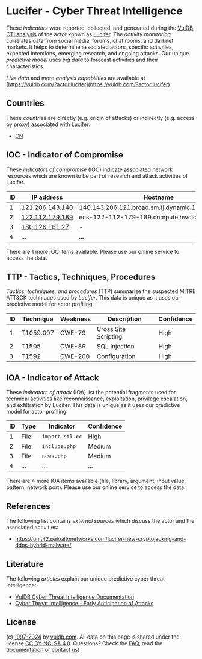 # Lucifer - Cyber Threat Intelligence

These _indicators_ were reported, collected, and generated during the [VulDB CTI analysis](https://vuldb.com/?kb.cti) of the actor known as [Lucifer](https://vuldb.com/?actor.lucifer). The _activity monitoring_ correlates data from social media, forums, chat rooms, and darknet markets. It helps to determine associated actors, specific activities, expected intentions, emerging research, and ongoing attacks. Our unique _predictive model_ uses _big data_ to forecast activities and their characteristics.

_Live data_ and more _analysis capabilities_ are available at [https://vuldb.com/?actor.lucifer](https://vuldb.com/?actor.lucifer)

## Countries

These _countries_ are directly (e.g. origin of attacks) or indirectly (e.g. access by proxy) associated with Lucifer:

* [CN](https://vuldb.com/?country.cn)

## IOC - Indicator of Compromise

These _indicators of compromise_ (IOC) indicate associated network resources which are known to be part of research and attack activities of Lucifer.

ID | IP address | Hostname | Campaign | Confidence
-- | ---------- | -------- | -------- | ----------
1 | [121.206.143.140](https://vuldb.com/?ip.121.206.143.140) | 140.143.206.121.broad.sm.fj.dynamic.163data.com.cn | - | High
2 | [122.112.179.189](https://vuldb.com/?ip.122.112.179.189) | ecs-122-112-179-189.compute.hwclouds-dns.com | - | High
3 | [180.126.161.27](https://vuldb.com/?ip.180.126.161.27) | - | - | High
4 | ... | ... | ... | ...

There are 1 more IOC items available. Please use our online service to access the data.

## TTP - Tactics, Techniques, Procedures

_Tactics, techniques, and procedures_ (TTP) summarize the suspected MITRE ATT&CK techniques used by _Lucifer_. This data is unique as it uses our predictive model for actor profiling.

ID | Technique | Weakness | Description | Confidence
-- | --------- | -------- | ----------- | ----------
1 | T1059.007 | CWE-79 | Cross Site Scripting | High
2 | T1505 | CWE-89 | SQL Injection | High
3 | T1592 | CWE-200 | Configuration | High

## IOA - Indicator of Attack

These _indicators of attack_ (IOA) list the potential fragments used for technical activities like reconnaissance, exploitation, privilege escalation, and exfiltration by Lucifer. This data is unique as it uses our predictive model for actor profiling.

ID | Type | Indicator | Confidence
-- | ---- | --------- | ----------
1 | File | `import_stl.cc` | High
2 | File | `include.php` | Medium
3 | File | `news.php` | Medium
4 | ... | ... | ...

There are 4 more IOA items available (file, library, argument, input value, pattern, network port). Please use our online service to access the data.

## References

The following list contains _external sources_ which discuss the actor and the associated activities:

* https://unit42.paloaltonetworks.com/lucifer-new-cryptojacking-and-ddos-hybrid-malware/

## Literature

The following _articles_ explain our unique predictive cyber threat intelligence:

* [VulDB Cyber Threat Intelligence Documentation](https://vuldb.com/?kb.cti)
* [Cyber Threat Intelligence - Early Anticipation of Attacks](https://www.scip.ch/en/?labs.20201022)

## License

(c) [1997-2024](https://vuldb.com/?kb.changelog) by [vuldb.com](https://vuldb.com/?kb.about). All data on this page is shared under the license [CC BY-NC-SA 4.0](https://creativecommons.org/licenses/by-nc-sa/4.0/). Questions? Check the [FAQ](https://vuldb.com/?kb.faq), read the [documentation](https://vuldb.com/?kb) or [contact us](https://vuldb.com/?contact)!
